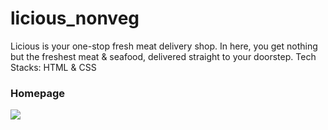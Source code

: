 # licious_nonveg
Licious is your one-stop fresh meat delivery shop. In here, you get nothing but the freshest meat &amp; seafood, delivered straight to your doorstep.
Tech Stacks: HTML & CSS
<h3>Homepage</h3>
<img src="https://i.ibb.co/RbT8WVh/Whats-App-Image-2023-04-05-at-14-08-28.jpg"/>
